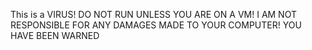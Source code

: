 This is a VIRUS! DO NOT RUN UNLESS YOU ARE ON A VM! I AM NOT RESPONSIBLE FOR ANY DAMAGES MADE TO YOUR COMPUTER! YOU HAVE BEEN WARNED
